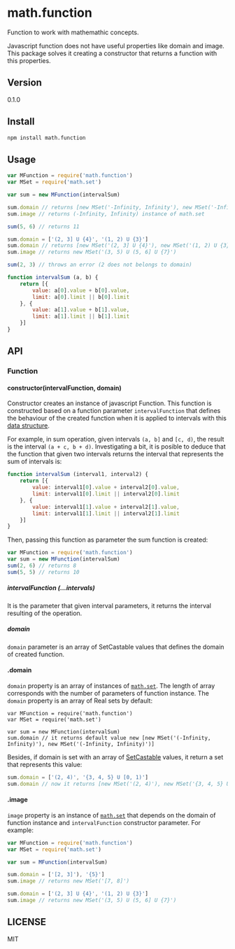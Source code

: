 # math.function

Function to work with mathemathic concepts.

Javascript function does not have useful properties like domain and image. This package solves it creating a constructor that returns a function with this properties.

## Version
0.1.0

## Install
``` bash
npm install math.function
```

## Usage
``` javascript
var MFunction = require('math.function')
var MSet = require('math.set')

var sum = new MFunction(intervalSum)

sum.domain // returns [new MSet('-Infinity, Infinity'), new MSet('-Infinity, Infinity')]
sum.image // returns (-Infinity, Infinity) instance of math.set

sum(5, 6) // returns 11

sum.domain = ['(2, 3] U {4}', '(1, 2) U {3}']
sum.domain // returns [new MSet('(2, 3] U {4}'), new MSet('(1, 2) U {3}')]
sum.image // returns new MSet('(3, 5) U (5, 6] U {7}')

sum(2, 3) // throws an error (2 does not belongs to domain)

function intervalSum (a, b) {
    return [{
        value: a[0].value + b[0].value,
        limit: a[0].limit || b[0].limit
    }, {
        value: a[1].value + b[1].value,
        limit: a[1].limit || b[1].limit
    }]
}
```

## API

### Function
#### constructor(intervalFunction, domain)

Constructor creates an instance of javascript Function. This function is constructed based on a function parameter `intervalFunction` that defines the behaviour of the created function when it is applied to intervals with this [data structure](https://github.com/xgbuils/math.interval-utils#interval).

For example, in sum operation, given intervals `(a, b]` and `[c, d)`, the result is the interval `(a + c, b + d)`. Investigating a bit, it is posible to deduce that the function that given two intervals returns the interval that represents the sum of intervals is:
``` javascript
function intervalSum (interval1, interval2) {
    return [{
        value: interval1[0].value + interval2[0].value,
        limit: interval1[0].limit || interval2[0].limit
    }, {
        value: interval1[1].value + interval2[1].value,
        limit: interval1[1].limit || interval2[1].limit
    }]
}
```
Then, passing this function as parameter the sum function is created:
``` javascript
var MFunction = require('math.function')
var sum = new MFunction(intervalSum)
sum(2, 6) // returns 8
sum(5, 5) // returns 10
```
##### intervalFunction (...intervals)
It is the parameter that given interval parameters, it returns the interval resulting of the operation.

##### domain
`domain` parameter is an array of SetCastable values that defines the domain of created function.

#### .domain
`domain` property is an array of instances of [`math.set`](https://github.com/xgbuils/math.set). The length of array corresponds with the number of parameters of function instance. The `domain` property is an array of Real sets by default:

```
var MFunction = require('math.function')
var MSet = require('math.set')

var sum = new MFunction(intervalSum)
sum.domain // it returns default value new [new MSet('(-Infinity, Infinity)'), new MSet('(-Infinity, Infinity)')]
```
Besides, if domain is set with an array of  [SetCastable](https://github.com/xgbuils/math.set#setcastable) values, it return a set that represents this value:
``` javascript
sum.domain = ['(2, 4)', '{3, 4, 5} U [0, 1)']
sum.domain // now it returns [new MSet('(2, 4)'), new MSet('{3, 4, 5} U [0, 1)')]
```



#### .image
`image` property is an instance of [`math.set`](https://github.com/xgbuils/math.set) that depends on the domain of function instance and `intervalFunction` constructor parameter. For example:
``` javascript
var MFunction = require('math.function')
var MSet = require('math.set')

var sum = MFunction(intervalSum)

sum.domain = ['[2, 3]'), '{5}']
sum.image // returns new MSet('[7, 8]')

sum.domain = ['(2, 3] U {4}', '(1, 2) U {3}']
sum.image // returns new MSet('(3, 5) U (5, 6] U {7}')
```

## LICENSE
MIT
